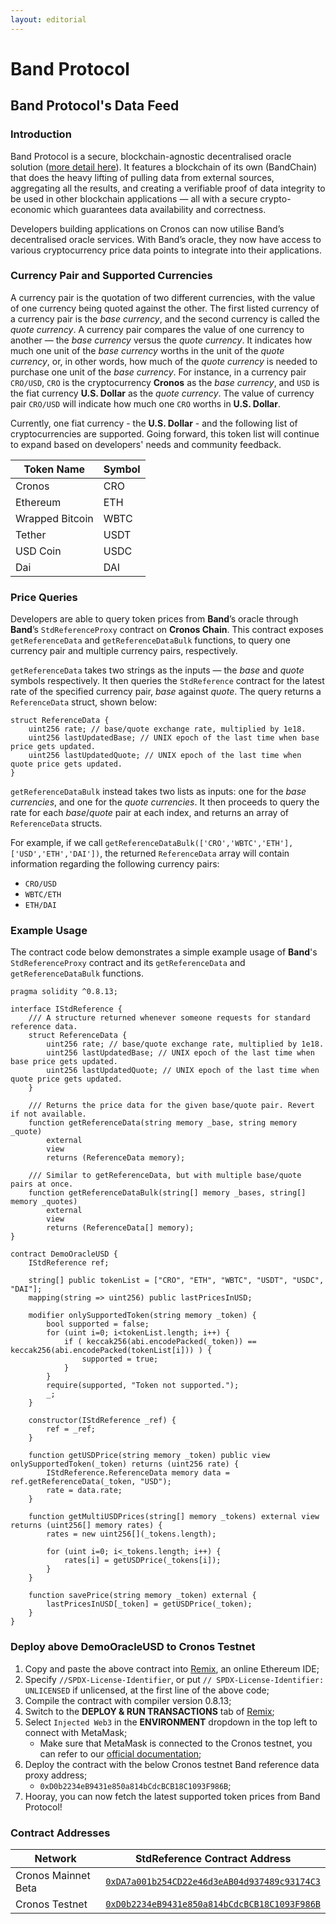```yaml
---
layout: editorial
---
```


# Band Protocol

## Band Protocol's Data Feed

### Introduction

Band Protocol is a secure, blockchain-agnostic decentralised oracle solution ([more detail here](https://docs.bandchain.org/)). It features a blockchain of its own (BandChain) that does the heavy lifting of pulling data from external sources, aggregating all the results, and creating a verifiable proof of data integrity to be used in other blockchain applications — all with a secure crypto-economic which guarantees data availability and correctness.

Developers building applications on Cronos can now utilise Band’s decentralised oracle services. With Band’s oracle, they now have access to various cryptocurrency price data points to integrate into their applications.

### Currency Pair and Supported Currencies

A currency pair is the quotation of two different currencies, with the value of one currency being quoted against the other. The first listed currency of a currency pair is the _base currency_, and the second currency is called the _quote currency_. A currency pair compares the value of one currency to another — the _base currency_ versus the _quote currency_. It indicates how much one unit of the _base currency_ worths in the unit of the _quote currency_, or, in other words, how much of the _quote currency_ is needed to purchase one unit of the _base currency_. For instance, in a currency pair `CRO/USD`, `CRO` is the cryptocurrency **Cronos** as the _base currency_, and `USD` is the fiat currency **U.S. Dollar** as the _quote currency_. The value of currency pair `CRO/USD` will indicate how much one `CRO` worths in **U.S. Dollar**.

Currently, one fiat currency - the **U.S. Dollar** - and the following list of cryptocurrencies are supported. Going forward, this token list will continue to expand based on developers' needs and community feedback.

| Token Name      | Symbol |
| --------------- | ------ |
| Cronos          | CRO    |
| Ethereum        | ETH    |
| Wrapped Bitcoin | WBTC   |
| Tether          | USDT   |
| USD Coin        | USDC   |
| Dai             | DAI    |

### Price Queries

Developers are able to query token prices from **Band**’s oracle through **Band**’s `StdReferenceProxy` contract on **Cronos Chain**. This contract exposes `getReferenceData` and `getReferenceDataBulk` functions, to query one currency pair and multiple currency pairs, respectively.

`getReferenceData` takes two strings as the inputs — the _base_ and _quote_ symbols respectively. It then queries the `StdReference` contract for the latest rate of the specified currency pair, _base_ against _quote_. The query returns a `ReferenceData` struct, shown below:

```solidity
struct ReferenceData {
    uint256 rate; // base/quote exchange rate, multiplied by 1e18.
    uint256 lastUpdatedBase; // UNIX epoch of the last time when base price gets updated.
    uint256 lastUpdatedQuote; // UNIX epoch of the last time when quote price gets updated.
}
```

`getReferenceDataBulk` instead takes two lists as inputs: one for the _base currencies_, and one for the _quote currencies_. It then proceeds to query the rate for each _base_/_quote_ pair at each index, and returns an array of `ReferenceData` structs.

For example, if we call `getReferenceDataBulk(['CRO','WBTC','ETH'], ['USD','ETH','DAI'])`, the returned `ReferenceData` array will contain information regarding the following currency pairs:

* `CRO/USD`
* `WBTC/ETH`
* `ETH/DAI`

### Example Usage

The contract code below demonstrates a simple example usage of **Band**'s `StdReferenceProxy` contract and its `getReferenceData` and `getReferenceDataBulk` functions.

```solidity
pragma solidity ^0.8.13;

interface IStdReference {
    /// A structure returned whenever someone requests for standard reference data.
    struct ReferenceData {
        uint256 rate; // base/quote exchange rate, multiplied by 1e18.
        uint256 lastUpdatedBase; // UNIX epoch of the last time when base price gets updated.
        uint256 lastUpdatedQuote; // UNIX epoch of the last time when quote price gets updated.
    }

    /// Returns the price data for the given base/quote pair. Revert if not available.
    function getReferenceData(string memory _base, string memory _quote)
        external
        view
        returns (ReferenceData memory);

    /// Similar to getReferenceData, but with multiple base/quote pairs at once.
    function getReferenceDataBulk(string[] memory _bases, string[] memory _quotes)
        external
        view
        returns (ReferenceData[] memory);
}

contract DemoOracleUSD {
    IStdReference ref;

    string[] public tokenList = ["CRO", "ETH", "WBTC", "USDT", "USDC", "DAI"];
    mapping(string => uint256) public lastPricesInUSD;

    modifier onlySupportedToken(string memory _token) {
        bool supported = false;
        for (uint i=0; i<tokenList.length; i++) {
            if ( keccak256(abi.encodePacked(_token)) == keccak256(abi.encodePacked(tokenList[i])) ) {
                supported = true;
            }
        }
        require(supported, "Token not supported.");
        _;
    }

    constructor(IStdReference _ref) {
        ref = _ref;
    }

    function getUSDPrice(string memory _token) public view onlySupportedToken(_token) returns (uint256 rate) {
        IStdReference.ReferenceData memory data = ref.getReferenceData(_token, "USD");
        rate = data.rate;
    }

    function getMultiUSDPrices(string[] memory _tokens) external view returns (uint256[] memory rates) {
        rates = new uint256[](_tokens.length);

        for (uint i=0; i<_tokens.length; i++) {
            rates[i] = getUSDPrice(_tokens[i]);
        }
    }

    function savePrice(string memory _token) external {
        lastPricesInUSD[_token] = getUSDPrice(_token);
    }
}
```

### Deploy above DemoOracleUSD to Cronos Testnet

1. Copy and paste the above contract into [Remix](https://remix.ethereum.org/), an online Ethereum IDE;
2. Specify `//SPDX-License-Identifier`, or put `// SPDX-License-Identifier: UNLICENSED` if unlicensed, at the first line of the above code;
3. Compile the contract with compiler version 0.8.13;
4. Switch to the **DEPLOY & RUN TRANSACTIONS** tab of [Remix](https://remix.ethereum.org/);
5. Select `Injected Web3` in the **ENVIRONMENT** dropdown in the top left to connect with MetaMask;
   * Make sure that MetaMask is connected to the Cronos testnet, you can refer to our [official documentation](../../for-users/metamask.md);
6. Deploy the contract with the below Cronos testnet Band reference data proxy address;
   * `0xD0b2234eB9431e850a814bCdcBCB18C1093F986B`;
7. Hooray, you can now fetch the latest supported token prices from Band Protocol!

### Contract Addresses

| Network             | StdReference Contract Address                                                                                                    |
| ------------------- | -------------------------------------------------------------------------------------------------------------------------------- |
| Cronos Mainnet Beta | [`0xDA7a001b254CD22e46d3eAB04d937489c93174C3`](https://cronoscan.com/address/0xDA7a001b254CD22e46d3eAB04d937489c93174C3)         |
| Cronos Testnet      | [`0xD0b2234eB9431e850a814bCdcBCB18C1093F986B`](https://testnet.cronoscan.com/address/0xD0b2234eB9431e850a814bCdcBCB18C1093F986B) |
